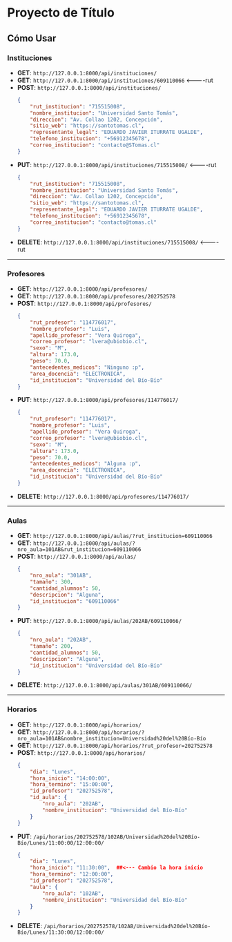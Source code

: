 # Proyecto de Título

## Cómo Usar

### Instituciones

- **GET**: `http://127.0.0.1:8000/api/instituciones/`
- **GET**: `http://127.0.0.1:8000/api/instituciones/609110066`  <----rut
- **POST**: `http://127.0.0.1:8000/api/instituciones/`
    ```json
    {
        "rut_institucion": "715515008",
        "nombre_institucion": "Universidad Santo Tomás",
        "direccion": "Av. Collao 1202, Concepción",
        "sitio_web": "https://santotomas.cl",
        "representante_legal": "EDUARDO JAVIER ITURRATE UGALDE",
        "telefono_institucion": "+56912345678",
        "correo_institucion": "contacto@STomas.cl"
    }
    ```
- **PUT**: `http://127.0.0.1:8000/api/instituciones/715515008/`  <----rut
    ```json
    { 
        "rut_institucion": "715515008",
        "nombre_institucion": "Universidad Santo Tomás",
        "direccion": "Av. Collao 1202, Concepción",
        "sitio_web": "https://santotomas.cl",
        "representante_legal": "EDUARDO JAVIER ITURRATE UGALDE",
        "telefono_institucion": "+56912345678",
        "correo_institucion": "contacto@tomas.cl"
    }
    ```
- **DELETE**: `http://127.0.0.1:8000/api/instituciones/715515008/`  <----rut

---

### Profesores

- **GET**: `http://127.0.0.1:8000/api/profesores/`
- **GET**: `http://127.0.0.1:8000/api/profesores/202752578`
- **POST**: `http://127.0.0.1:8000/api/profesores/`
    ```json
    {
        "rut_profesor": "114776017",
        "nombre_profesor": "Luis",
        "apellido_profesor": "Vera Quiroga",
        "correo_profesor": "lvera@ubiobio.cl",
        "sexo": "M",
        "altura": 173.0,
        "peso": 70.0,
        "antecedentes_medicos": "Ninguno :p",
        "area_docencia": "ELECTRONICA",
        "id_institucion": "Universidad del Bío-Bío"
    }
    ```
- **PUT**: `http://127.0.0.1:8000/api/profesores/114776017/`
    ```json
    {
        "rut_profesor": "114776017",
        "nombre_profesor": "Luis",
        "apellido_profesor": "Vera Quiroga",
        "correo_profesor": "lvera@ubiobio.cl",
        "sexo": "M",
        "altura": 173.0,
        "peso": 70.0,
        "antecedentes_medicos": "Alguna :p",
        "area_docencia": "ELECTRONICA",
        "id_institucion": "Universidad del Bío-Bío"
    }
    ```
- **DELETE**: `http://127.0.0.1:8000/api/profesores/114776017/`

---

### Aulas

- **GET**: `http://127.0.0.1:8000/api/aulas/?rut_institucion=609110066`
- **GET**: `http://127.0.0.1:8000/api/aulas/?nro_aula=101AB&rut_institucion=609110066`
- **POST**: `http://127.0.0.1:8000/api/aulas/`
    ```json
    {
        "nro_aula": "301AB",
        "tamaño": 300,
        "cantidad_alumnos": 50,
        "descripcion": "Alguna",
        "id_institucion": "609110066"
    }
    ```
- **PUT**: `http://127.0.0.1:8000/api/aulas/202AB/609110066/`
    ```json
    {
        "nro_aula": "202AB",
        "tamaño": 200,
        "cantidad_alumnos": 50,
        "descripcion": "Alguna",
        "id_institucion": "Universidad del Bío-Bío"
    }
    ```
- **DELETE**: `http://127.0.0.1:8000/api/aulas/301AB/609110066/`

---

### Horarios

- **GET**: `http://127.0.0.1:8000/api/horarios/`
- **GET**: `http://127.0.0.1:8000/api/horarios/?nro_aula=101AB&nombre_institucion=Universidad%20del%20Bío-Bío`
- **GET**: `http://127.0.0.1:8000/api/horarios/?rut_profesor=202752578`
- **POST**: `http://127.0.0.1:8000/api/horarios/`
    ```json
    {
        "dia": "Lunes",
        "hora_inicio": "14:00:00",
        "hora_termino": "15:00:00",
        "id_profesor": "202752578",
        "id_aula": {
            "nro_aula": "202AB",
            "nombre_institucion": "Universidad del Bío-Bío"
        }
    }
    ```
- **PUT**: `/api/horarios/202752578/102AB/Universidad%20del%20Bío-Bío/Lunes/11:00:00/12:00:00/`
    ```json
    {
        "dia": "Lunes",
        "hora_inicio": "11:30:00",  ##<--- Cambio la hora inicio
        "hora_termino": "12:00:00",
        "id_profesor": "202752578",
        "aula": {
            "nro_aula": "102AB",
            "nombre_institucion": "Universidad del Bío-Bío"
        }
    }
    ```
- **DELETE**: `/api/horarios/202752578/102AB/Universidad%20del%20Bío-Bío/Lunes/11:30:00/12:00:00/`
